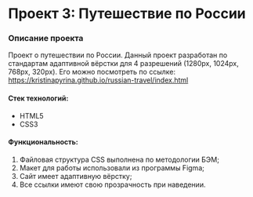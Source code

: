 # Проект 3: Путешествие по России

### Описание проекта
Проект о путешествии по России. Данный проект разработан по стандартам адаптивной вёрстки для 4 разрешений (1280px, 1024px, 768px, 320px).
Его можно посмотреть по ссылке: https://kristinapyrina.github.io/russian-travel/index.html

#### Стек технологий:
* HTML5
* CSS3

#### Функциональность:
1.	Файловая структура CSS выполнена по методологии БЭМ;
2.	Макет для работы использовали из программы Figma;
3.	Сайт имеет адаптивную вёрстку;
4.	Все ссылки имеют свою прозрачность при наведении.
